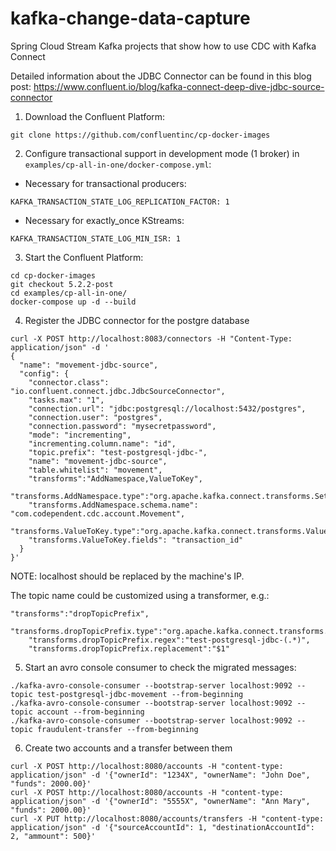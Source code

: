 # kafka-change-data-capture
Spring Cloud Stream Kafka projects that show how to use CDC with Kafka Connect

Detailed information about the JDBC Connector can be found in this blog post: https://www.confluent.io/blog/kafka-connect-deep-dive-jdbc-source-connector

1. Download the Confluent Platform:

```
git clone https://github.com/confluentinc/cp-docker-images
```

2. Configure transactional support in development mode (1 broker) in `examples/cp-all-in-one/docker-compose.yml`:

* Necessary for transactional producers:

```
KAFKA_TRANSACTION_STATE_LOG_REPLICATION_FACTOR: 1
```

* Necessary for exactly_once KStreams:

```
KAFKA_TRANSACTION_STATE_LOG_MIN_ISR: 1
```

3. Start the Confluent Platform:

```
cd cp-docker-images
git checkout 5.2.2-post
cd examples/cp-all-in-one/
docker-compose up -d --build
```

4. Register the JDBC connector for the postgre database
```
curl -X POST http://localhost:8083/connectors -H "Content-Type: application/json" -d '
{
  "name": "movement-jdbc-source",
  "config": {
    "connector.class": "io.confluent.connect.jdbc.JdbcSourceConnector",
    "tasks.max": "1",
    "connection.url": "jdbc:postgresql://localhost:5432/postgres",
    "connection.user": "postgres",
    "connection.password": "mysecretpassword",
    "mode": "incrementing",
    "incrementing.column.name": "id",
    "topic.prefix": "test-postgresql-jdbc-",
    "name": "movement-jdbc-source",
    "table.whitelist": "movement",
    "transforms":"AddNamespace,ValueToKey", 
    "transforms.AddNamespace.type":"org.apache.kafka.connect.transforms.SetSchemaMetadata$Value",
    "transforms.AddNamespace.schema.name": "com.codependent.cdc.account.Movement",
    "transforms.ValueToKey.type":"org.apache.kafka.connect.transforms.ValueToKey",
    "transforms.ValueToKey.fields": "transaction_id"
  }
}'
```

NOTE: localhost should be replaced by the machine's IP.

The topic name could be customized using a transformer, e.g.:

```
"transforms":"dropTopicPrefix",
    "transforms.dropTopicPrefix.type":"org.apache.kafka.connect.transforms.RegexRouter",
    "transforms.dropTopicPrefix.regex":"test-postgresql-jdbc-(.*)",
    "transforms.dropTopicPrefix.replacement":"$1"
``` 

5. Start an avro console consumer to check the migrated messages:
```
./kafka-avro-console-consumer --bootstrap-server localhost:9092 --topic test-postgresql-jdbc-movement --from-beginning
./kafka-avro-console-consumer --bootstrap-server localhost:9092 --topic account --from-beginning
./kafka-avro-console-consumer --bootstrap-server localhost:9092 --topic fraudulent-transfer --from-beginning
```


6. Create two accounts and a transfer between them
```
curl -X POST http://localhost:8080/accounts -H "content-type: application/json" -d '{"ownerId": "1234X", "ownerName": "John Doe", "funds": 2000.00}'
curl -X POST http://localhost:8080/accounts -H "content-type: application/json" -d '{"ownerId": "5555X", "ownerName": "Ann Mary", "funds": 2000.00}'
curl -X PUT http://localhost:8080/accounts/transfers -H "content-type: application/json" -d '{"sourceAccountId": 1, "destinationAccountId": 2, "ammount": 500}'
```
